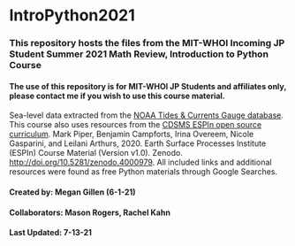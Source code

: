 # IntroPython2021
### This repository hosts the files from the MIT-WHOI Incoming JP Student Summer 2021 Math Review, Introduction to Python Course
#### The use of this repository is for MIT-WHOI JP Students and affiliates only, please contact me if you wish to use this course material.
Sea-level data extracted from the [NOAA Tides & Currents Gauge database](https://tidesandcurrents.noaa.gov/map/).
This course also uses resources from the [CDSMS ESPIn open source curriculum](https://github.com/csdms/espin).
Mark Piper, Benjamin Campforts, Irina Overeem, Nicole Gasparini, and Leilani Arthurs, 2020. Earth Surface Processes Institute (ESPIn) Course Material (Version v1.0). Zenodo. http://doi.org/10.5281/zenodo.4000979.
All included links and additional resources were found as free Python materials through Google Searches.

#### Created by: Megan Gillen (6-1-21)
#### Collaborators: Mason Rogers, Rachel Kahn
#### Last Updated: 7-13-21
